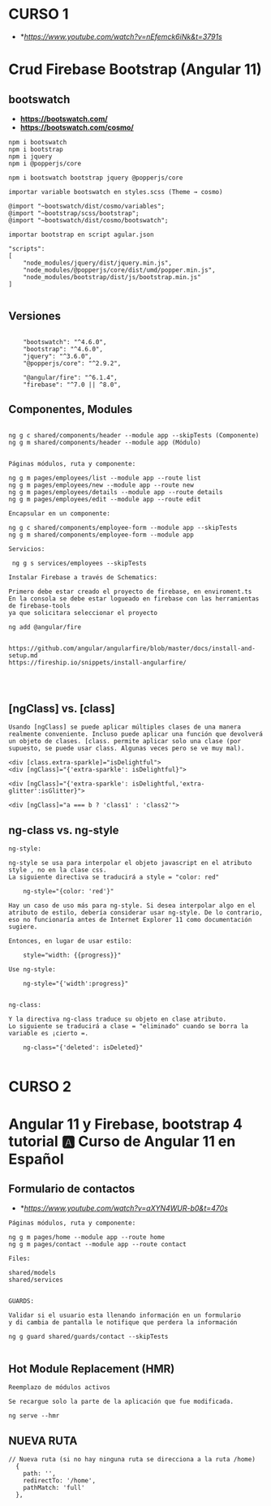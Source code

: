 # CURSO 1

* **https://www.youtube.com/watch?v=nEfemck6iNk&t=3791s*

# Crud Firebase Bootstrap (Angular 11)

## bootswatch

* **https://bootswatch.com/**
* **https://bootswatch.com/cosmo/**

```
npm i bootswatch
npm i bootstrap
npm i jquery
npm i @popperjs/core

npm i bootswatch bootstrap jquery @popperjs/core

importar variable bootswatch en styles.scss (Theme → cosmo)

@import "~bootswatch/dist/cosmo/variables";
@import "~bootstrap/scss/bootstrap";
@import "~bootswatch/dist/cosmo/bootswatch";

importar bootstrap en script agular.json

"scripts": 
[
    "node_modules/jquery/dist/jquery.min.js",
    "node_modules/@popperjs/core/dist/umd/popper.min.js",
    "node_modules/bootstrap/dist/js/bootstrap.min.js"
]


```

## Versiones

```

    "bootswatch": "^4.6.0",
    "bootstrap": "^4.6.0",
    "jquery": "^3.6.0",
    "@popperjs/core": "^2.9.2",

    "@angular/fire": "^6.1.4",
    "firebase": "^7.0 || ^8.0",

```
## Componentes, Modules

```

ng g c shared/components/header --module app --skipTests (Componente)
ng g m shared/components/header --module app (Módulo)


Páginas módulos, ruta y componente:

ng g m pages/employees/list --module app --route list
ng g m pages/employees/new --module app --route new
ng g m pages/employees/details --module app --route details
ng g m pages/employees/edit --module app --route edit

Encapsular en un componente:

ng g c shared/components/employee-form --module app --skipTests
ng g m shared/components/employee-form --module app

Servicios:

 ng g s services/employees --skipTests

Instalar Firebase a través de Schematics:

Primero debe estar creado el proyecto de firebase, en enviroment.ts
En la consola se debe estar logueado en firebase con las herramientas de firebase-tools
ya que solicitara seleccionar el proyecto

ng add @angular/fire


https://github.com/angular/angularfire/blob/master/docs/install-and-setup.md
https://fireship.io/snippets/install-angularfire/




```

## [ngClass] vs. [class]

```
Usando [ngClass] se puede aplicar múltiples clases de una manera realmente conveniente. Incluso puede aplicar una función que devolverá un objeto de clases. [class. permite aplicar solo una clase (por supuesto, se puede usar class. Algunas veces pero se ve muy mal).

<div [class.extra-sparkle]="isDelightful">
<div [ngClass]="{'extra-sparkle': isDelightful}">

<div [ngClass]="{'extra-sparkle': isDelightful,'extra-glitter':isGlitter}">

<div [ngClass]="a === b ? 'class1' : 'class2'">

```

## ng-class vs. ng-style

```
ng-style:

ng-style se usa para interpolar el objeto javascript en el atributo style , no en la clase css.
La siguiente directiva se traducirá a style = "color: red"

    ng-style="{color: 'red'}"

Hay un caso de uso más para ng-style. Si desea interpolar algo en el atributo de estilo, debería considerar usar ng-style. De lo contrario, eso no funcionaría antes de Internet Explorer 11 como documentación sugiere.

Entonces, en lugar de usar estilo:

    style="width: {{progress}}"

Use ng-style:

    ng-style="{'width':progress}"


ng-class:

Y la directiva ng-class traduce su objeto en clase atributo.
Lo siguiente se traducirá a clase = "eliminado" cuando se borra la variable es ¡cierto =.

    ng-class="{'deleted': isDeleted}"


```
# CURSO 2

# Angular 11 y Firebase, bootstrap 4 tutorial 🅰 Curso de Angular 11 en Español

## Formulario de contactos

* **https://www.youtube.com/watch?v=aXYN4WUR-b0&t=470s*
```
Páginas módulos, ruta y componente:

ng g m pages/home --module app --route home
ng g m pages/contact --module app --route contact

Files:

shared/models
shared/services


GUARDS:

Validar si el usuario esta llenando información en un formulario
y di cambia de pantalla le notifique que perdera la información

ng g guard shared/guards/contact --skipTests


```

## Hot Module Replacement (HMR)

```
Reemplazo de módulos activos

Se recargue solo la parte de la aplicación que fue modificada.

ng serve --hmr

```

## NUEVA RUTA

```
// Nueva ruta (si no hay ninguna ruta se direcciona a la ruta /home)
  {
    path: '',
    redirectTo: '/home',
    pathMatch: 'full'
  },

```

## 

```


```

## 

```


```

## 

```


```

## 

```


```

## 

```


```

## 

```


```

## 

```


```

## 

```


```

## 

```


```

## 

```


```

## 

```


```

## 

```


```

## 

```


```

## 

```


```

## 

```


```

## 

```


```

## 

```


```

## 

```


```

## 

```


```

## 

```


```

## 

```


```

## 

```


```

## 

```


```

## 

```


```

## 

```


```

## 

```


```

## 

```


```

## 

```


```

## 

```


```

## 

```


```

## 

```


```

## 

```


```

## 

```


```

## 

```


```

## 

```


```

## 

```


```

## 

```


```

## 

```


```

## 

```


```

## 

```


```

## 

```


```

## 

```


```

## 

```


```

## 

```


```

## 

```


```

## 

```


```

## 

```


```

## 

```


```

## 

```


```

## 

```


```

## 

```


```


